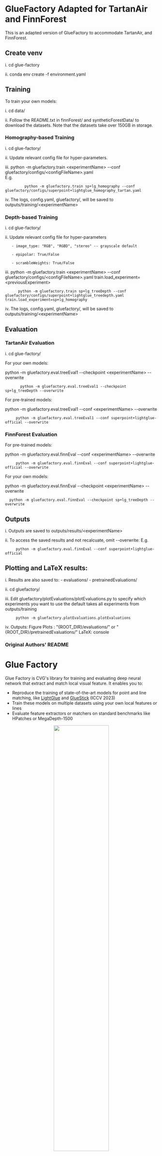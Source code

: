 # GlueFactory Adapted for TartanAir and FinnForest

This is an adapted version of GlueFactory to accommodate TartanAir, and FinnForest.

## Create venv

i. cd glue-factory

ii. conda env create -f environment.yaml

## Training 

To train your own models:

   i. cd data/
   
   ii. Follow the README.txt in finnForest/ and syntheticForestData/ to download the datasets. Note that the datasets take over 150GB in storage.
    

### Homography-based Training

   i. cd glue-factory/
  
   ii. Update relevant config file for hyper-parameters.
  
   iii. python -m gluefactory.train <experimentName\> --conf gluefactory/configs/<configFileName\>.yaml  
       E.g. 
             
             python -m gluefactory.train sp+lg_homography --conf gluefactory/configs/superpoint+lightglue_homography_tartan.yaml
  
   iv. The logs, config.yaml, gluefactory/, will be saved to outputs/training/<experimentName\> 

### Depth-based Training

   i. cd glue-factory/
  
   ii. Update relevant config file for hyper-parameters
   
       - image_type: "RGB", "RGBD", "stereo" -- grayscale default
       
       - epipolar: True/False
       
       - scrambleWeights: True/False
  
   iii. python -m gluefactory.train \<experimentName\> --conf gluefactory/configs/<configFileName\>.yaml train.load_experiment=\<previousExperiment\>    
          
          python -m gluefactory.train sp+lg_treeDepth --conf gluefactory/configs/superpoint+lightglue_treedepth.yaml train.load_experiment=sp+lg_homography
  
   iv. The logs, config.yaml, gluefactory/, will be saved to outputs/training/\<experimentName\>

## Evaluation

### TartanAir Evaluation

   i. cd glue-factory/

For your own models:

   python -m gluefactory.eval.treeEval1 --checkpoint \<experimentName\> --overwrite

           python -m gluefactory.eval.treeEval1 --checkpoint sp+lg_treeDepth --overwrite

For pre-trained models:

   python -m gluefactory.eval.treeEval1 --conf \<experimentName\> --overwrite

         python -m gluefactory.eval.treeEval1 --conf superpoint+lightglue-official --overwrite

### FinnForest Evaluation

For pre-trained models:

   python -m gluefactory.eval.finnEval --conf \<experimentName\> --overwrite

         python -m gluefactory.eval.finnEval --conf superpoint+lightglue-official --overwrite

For your own models:

   python -m gluefactory.eval.finnEval --checkpoint \<experimentName\> --overwrite

      python -m gluefactory.eval.finnEval --checkpoint sp+lg_treeDepth --overwrite

## Outputs

   i. Outputs are saved to outputs/results/<experimentName\>
   
   ii. To access the saved results and not recalcuate, omit --overwrite:
       E.g.

         python -m gluefactory.eval.finnEval --conf superpoint+lightglue-official

## Plotting and LaTeX results:
   
   i. Results are also saved to:
       - evaluations/
       - pretrainedEvaluations/
   
   ii. cd gluefactory/
   
   iii. Edit gluefactory/plotEvaluations/plotEvaluations.py to specify which experiments you want to use
        the default takes all experiments from outputs/training

         python -m gluefactory.plotEvaluations.plotEvaluations
   
   iv. Outputs: 
       Figure Plots :  "{ROOT_DIR}/evaluations/" or "{ROOT_DIR}/pretrainedEvaluations/"
       LaTeX: console

### Original Authors' README
# Glue Factory
Glue Factory is CVG's library for training and evaluating deep neural network that extract and match local visual feature. It enables you to:
- Reproduce the training of state-of-the-art models for point and line matching, like [LightGlue](https://github.com/cvg/LightGlue) and [GlueStick](https://github.com/cvg/GlueStick) (ICCV 2023)
- Train these models on multiple datasets using your own local features or lines
- Evaluate feature extractors or matchers on standard benchmarks like HPatches or MegaDepth-1500

<p align="center"\>
  <a href="https://github.com/cvg/LightGlue"\><img src="docs/lightglue_matches.svg" width="60%"/\></a\>
  <a href="https://github.com/cvg/GlueStick"\><img src="docs/gluestick_img.svg" width="60%"/\></a\>
  <br /\><em\>Point and line matching with LightGlue and GlueStick.</em\>
</p\>

## Installation
Glue Factory runs with Python 3 and [PyTorch](https://pytorch.org/). The following installs the library and its basic dependencies:
```bash
git clone https://github.com/cvg/glue-factory
cd glue-factory
python3 -m pip install -e .  # editable mode
```
Some advanced features might require installing the full set of dependencies:
```bash
python3 -m pip install -e .[extra]
```

All models and datasets in gluefactory have auto-downloaders, so you can get started right away!

## License
The code and trained models in Glue Factory are released with an Apache-2.0 license. This includes LightGlue and an [open version of SuperPoint](https://github.com/rpautrat/SuperPoint). Third-party models that are not compatible with this license, such as SuperPoint (original) and SuperGlue, are provided in `gluefactory_nonfree`, where each model might follow its own, restrictive license.

## Evaluation

#### HPatches
Running the evaluation commands automatically downloads the dataset, by default to the directory `data/`. You will need about 1.8 GB of free disk space.

<details\>
<summary\>[Evaluating LightGlue]</summary\>

To evaluate the pre-trained SuperPoint+LightGlue model on HPatches, run:
```bash
python -m gluefactory.eval.hpatches --conf superpoint+lightglue-official --overwrite
```
You should expect the following results
```
{'H_error_dlt@1px': 0.3515,
 'H_error_dlt@3px': 0.6723,
 'H_error_dlt@5px': 0.7756,
 'H_error_ransac@1px': 0.3428,
 'H_error_ransac@3px': 0.5763,
 'H_error_ransac@5px': 0.6943,
 'mnum_keypoints': 1024.0,
 'mnum_matches': 560.756,
 'mprec@1px': 0.337,
 'mprec@3px': 0.89,
 'mransac_inl': 130.081,
 'mransac_inl%': 0.217,
 'ransac_mAA': 0.5378}
```

The default robust estimator is `opencv`, but we strongly recommend to use `poselib` instead:
```bash
python -m gluefactory.eval.hpatches --conf superpoint+lightglue-official --overwrite \
    eval.estimator=poselib eval.ransac_th=-1
```
Setting `eval.ransac_th=-1` auto-tunes the RANSAC inlier threshold by running the evaluation with a range of thresholds and reports results for the optimal value.
Here are the results as Area Under the Curve (AUC) of the homography error at  1/3/5 pixels:

| Methods                                                      | DLT         | [OpenCV](../gluefactory/robust_estimators/homography/opencv.py)       | [PoseLib](../gluefactory/robust_estimators/homography/poselib.py)      |
| ------------------------------------------------------------ | ------------------ | ------------------ | ------------------ |
| [SuperPoint + SuperGlue](gluefactory/configs/superpoint+superglue-official.yaml) | 32.1 / 65.0 / 75.7 | 32.9 / 55.7 / 68.0 | 37.0 / 68.2 / 78.7 |
| [SuperPoint + LightGlue](gluefactory/configs/superpoint+lightglue-official.yaml) | 35.1 / 67.2 / 77.6 | 34.2 / 57.9 / 69.9 | 37.1 / 67.4 / 77.8 |


</details\>

<details\>
<summary\>[Evaluating GlueStick]</summary\>

To evaluate GlueStick on HPatches, run:
```bash
python -m gluefactory.eval.hpatches --conf gluefactory/configs/superpoint+lsd+gluestick.yaml --overwrite
```
You should expect the following results
```
{"mprec@1px": 0.245,
 "mprec@3px": 0.838,
 "mnum_matches": 1290.5,
 "mnum_keypoints": 2287.5,
 "mH_error_dlt": null,
 "H_error_dlt@1px": 0.3355,
 "H_error_dlt@3px": 0.6637,
 "H_error_dlt@5px": 0.7713,
 "H_error_ransac@1px": 0.3915,
 "H_error_ransac@3px": 0.6972,
 "H_error_ransac@5px": 0.7955,
 "H_error_ransac_mAA": 0.62806,
 "mH_error_ransac": null}
```

Since we use points and lines to solve for the homography, we use a different robust estimator here: [Hest](https://github.com/rpautrat/homography_est/). Here are the results as Area Under the Curve (AUC) of the homography error at  1/3/5 pixels:

| Methods                                                      | DLT         | [Hest](gluefactory/robust_estimators/homography/homography_est.py)       |
| ------------------------------------------------------------ | ------------------ | ------------------ |
| [SP + LSD + GlueStick](gluefactory/configs/superpoint+lsd+gluestick.yaml) | 33.6 / 66.4 / 77.1 | 39.2 / 69.7 / 79.6 |

</details\>


#### MegaDepth-1500

Running the evaluation commands automatically downloads the dataset, which takes about 1.5 GB of disk space.

<details\>
<summary\>[Evaluating LightGlue]</summary\>

To evaluate the pre-trained SuperPoint+LightGlue model on MegaDepth-1500, run:
```bash
python -m gluefactory.eval.megadepth1500 --conf superpoint+lightglue-official
# or the adaptive variant
python -m gluefactory.eval.megadepth1500 --conf superpoint+lightglue-official \
    model.matcher.{depth_confidence=0.95,width_confidence=0.95}
```
The first command should print the following results
```
{'mepi_prec@1e-3': 0.795,
 'mepi_prec@1e-4': 0.15,
 'mepi_prec@5e-4': 0.567,
 'mnum_keypoints': 2048.0,
 'mnum_matches': 613.287,
 'mransac_inl': 280.518,
 'mransac_inl%': 0.442,
 'rel_pose_error@10°': 0.681,
 'rel_pose_error@20°': 0.8065,
 'rel_pose_error@5°': 0.5102,
 'ransac_mAA': 0.6659}
```

To use the PoseLib estimator:

```bash
python -m gluefactory.eval.megadepth1500 --conf superpoint+lightglue-official \
    eval.estimator=poselib eval.ransac_th=2.0
```

</details\>

<details\>
<summary\>[Evaluating GlueStick]</summary\>

To evaluate the pre-trained SuperPoint+GlueStick model on MegaDepth-1500, run:
```bash
python -m gluefactory.eval.megadepth1500 --conf gluefactory/configs/superpoint+lsd+gluestick.yaml
```

</details\>

<details\>

Here are the results as Area Under the Curve (AUC) of the pose error at  5/10/20 degrees:

| Methods                                                      | [pycolmap](../gluefactory/robust_estimators/relative_pose/pycolmap.py)         | [OpenCV](../gluefactory/robust_estimators/relative_pose/opencv.py)       | [PoseLib](../gluefactory/robust_estimators/relative_pose/poselib.py)      |
| ------------------------------------------------------------ | ------------------ | ------------------ | ------------------ |
| [SuperPoint + SuperGlue](gluefactory/configs/superpoint+superglue-official.yaml) | 54.4 / 70.4 / 82.4 | 48.7 / 65.6 / 79.0 | 64.8 / 77.9 / 87.0 |
| [SuperPoint + LightGlue](gluefactory/configs/superpoint+lightglue-official.yaml) | 56.7 / 72.4 / 83.7 | 51.0 / 68.1 / 80.7 | 66.8 / 79.3 / 87.9 |
| [SIFT (2K) + LightGlue](gluefactory/configs/sift+lightglue-official.yaml) | ? / ? / ? | 43.5 / 61.5 / 75.9 | 60.4 / 74.3 / 84.5 |
| [SIFT (4K) + LightGlue](gluefactory/configs/sift+lightglue-official.yaml) | ? / ? / ? | 49.9 / 67.3 / 80.3 | 65.9 / 78.6 / 87.4 |
| [ALIKED + LightGlue](gluefactory/configs/aliked+lightglue-official.yaml) | ? / ? / ? | 51.5 / 68.1 / 80.4 | 66.3 / 78.7 / 87.5 |
| [SuperPoint + GlueStick](gluefactory/configs/superpoint+lsd+gluestick.yaml) | 53.2 / 69.8 / 81.9 | 46.3 / 64.2 / 78.1 | 64.4 / 77.5 / 86.5 |

</details\>


#### ETH3D

The dataset will be auto-downloaded if it is not found on disk, and will need about 6 GB of free disk space.

<details\>
<summary\>[Evaluating GlueStick]</summary\>

To evaluate GlueStick on ETH3D, run:
```bash
python -m gluefactory.eval.eth3d --conf gluefactory/configs/superpoint+lsd+gluestick.yaml
```
You should expect the following results
```
AP: 77.92
AP_lines: 69.22
```

</details\>

#### Image Matching Challenge 2021
Coming soon!

#### Image Matching Challenge 2023
Coming soon!

#### Visual inspection
<details\>
To inspect the evaluation visually, you can run:

```bash
python -m gluefactory.eval.inspect hpatches superpoint+lightglue-official
```

Click on a point to visualize matches on this pair.

To compare multiple methods on a dataset:

```bash
python -m gluefactory.eval.inspect hpatches superpoint+lightglue-official superpoint+superglue-official
```

All current benchmarks are supported by the viewer.
</details\>

Detailed evaluation instructions can be found [here](./docs/evaluation.md).

## Training

We generally follow a two-stage training:
1. Pre-train on a large dataset of synthetic homographies applied to internet images. We use the 1M-image distractor set of the Oxford-Paris retrieval dataset. It requires about 450 GB of disk space.
2. Fine-tune on the MegaDepth dataset, which is based on PhotoTourism pictures of popular landmarks around the world. It exhibits more complex and realistic appearance and viewpoint changes.  It requires about 420 GB of disk space.

All training commands automatically download the datasets.

<details\>
<summary\>[Training LightGlue]</summary\>

We show how to train LightGlue with [SuperPoint](https://github.com/magicleap/SuperPointPretrainedNetwork).
We first pre-train LightGlue on the homography dataset:
```bash
python -m gluefactory.train sp+lg_homography \  # experiment name
    --conf gluefactory/configs/superpoint+lightglue_homography.yaml
```
Feel free to use any other experiment name. By default the checkpoints are written to `outputs/training/`. The default batch size of 128 corresponds to the results reported in the paper and requires 2x 3090 GPUs with 24GB of VRAM each as well as PyTorch \>= 2.0 (FlashAttention).
Configurations are managed by [OmegaConf](https://omegaconf.readthedocs.io/) so any entry can be overridden from the command line.
If you have PyTorch < 2.0 or weaker GPUs, you may thus need to reduce the batch size via:
```bash
python -m gluefactory.train sp+lg_homography \
    --conf gluefactory/configs/superpoint+lightglue_homography.yaml  \
    data.batch_size=32  # for 1x 1080 GPU
```
Be aware that this can impact the overall performance. You might need to adjust the learning rate accordingly.

We then fine-tune the model on the MegaDepth dataset:
```bash
python -m gluefactory.train sp+lg_megadepth \
    --conf gluefactory/configs/superpoint+lightglue_megadepth.yaml \
    train.load_experiment=sp+lg_homography
```

Here the default batch size is 32. To speed up training on MegaDepth, we suggest to cache the local features before training (requires around 150 GB of disk space):
```bash
# extract features
python -m gluefactory.scripts.export_megadepth --method sp --num_workers 8
# run training with cached features
python -m gluefactory.train sp+lg_megadepth \
    --conf gluefactory/configs/superpoint+lightglue_megadepth.yaml \
    train.load_experiment=sp+lg_homography \
    data.load_features.do=True
```

The model can then be evaluated using its experiment name:
```bash
python -m gluefactory.eval.megadepth1500 --checkpoint sp+lg_megadepth
```

You can also run all benchmarks after each training epoch with the option `--run_benchmarks`.

</details\>

<details\>
<summary\>[Training GlueStick]</summary\>

We first pre-train GlueStick on the homography dataset:
```bash
python -m gluefactory.train gluestick_H --conf gluefactory/configs/superpoint+lsd+gluestick-homography.yaml --distributed
```
Feel free to use any other experiment name. Configurations are managed by [OmegaConf](https://omegaconf.readthedocs.io/) so any entry can be overridden from the command line.

We then fine-tune the model on the MegaDepth dataset:
```bash
python -m gluefactory.train gluestick_MD --conf gluefactory/configs/superpoint+lsd+gluestick-megadepth.yaml --distributed
```
Note that we used the training splits `train_scenes.txt` and `valid_scenes.txt` to train the original model, which contains some overlap with the IMC challenge. The new default splits are now `train_scenes_clean.txt` and `valid_scenes_clean.txt`, without this overlap.

</details\>

### Available models
Glue Factory supports training and evaluating the following deep matchers:
| Model     | Training? | Evaluation? |
| --------- | --------- | ----------- |
| [LightGlue](https://github.com/cvg/LightGlue) | ✅         | ✅           |
| [GlueStick](https://github.com/cvg/GlueStick) | ✅         | ✅           |
| [SuperGlue](https://github.com/magicleap/SuperGluePretrainedNetwork) | ✅         | ✅           |
| [LoFTR](https://github.com/zju3dv/LoFTR)     | ❌         | ✅           |

Using the following local feature extractors:

| Model     | LightGlue config |
| --------- | --------- |
| [SuperPoint (open)](https://github.com/rpautrat/SuperPoint) | `superpoint-open+lightglue_{homography,megadepth}.yaml` |
| [SuperPoint (official)](https://github.com/magicleap/SuperPointPretrainedNetwork) | `superpoint+lightglue_{homography,megadepth}.yaml` |
| SIFT (via [pycolmap](https://github.com/colmap/pycolmap)) | `sift+lightglue_{homography,megadepth}.yaml` |
| [ALIKED](https://github.com/Shiaoming/ALIKED) | `aliked+lightglue_{homography,megadepth}.yaml` |
| [DISK](https://github.com/cvlab-epfl/disk) | `disk+lightglue_{homography,megadepth}.yaml` |
| Key.Net + HardNet | ❌ TODO |

## Coming soon
- [ ] More baselines (LoFTR, ASpanFormer, MatchFormer, SGMNet, DKM, RoMa)
- [ ] Training deep detectors and descriptors like SuperPoint
- [ ] IMC evaluations
- [ ] Better documentation

## BibTeX Citation
Please consider citing the following papers if you found this library useful:
```bibtex
@InProceedings{lindenberger_2023_lightglue,
  title     = {{LightGlue: Local Feature Matching at Light Speed}},
  author    = {Philipp Lindenberger and
               Paul-Edouard Sarlin and
               Marc Pollefeys},
  booktitle = {International Conference on Computer Vision (ICCV)},
  year      = {2023}
}
```
```bibtex
@InProceedings{pautrat_suarez_2023_gluestick,
  title     = {{GlueStick: Robust Image Matching by Sticking Points and Lines Together}},
  author    = {R{\'e}mi Pautrat* and
               Iago Su{\'a}rez* and
               Yifan Yu and
               Marc Pollefeys and
               Viktor Larsson},
  booktitle = {International Conference on Computer Vision (ICCV)},
  year      = {2023}
}
```
